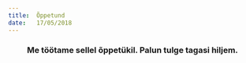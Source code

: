 ```yaml
---
title:  Õppetund
date:   17/05/2018
---
```


### <center>Me töötame sellel õppetükil. Palun tulge tagasi hiljem.</center>